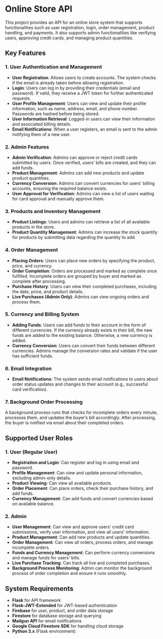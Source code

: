 # Online Store API

This project provides an API for an online store system that supports functionalities such as user registration, login, order management, product handling, and payments. It also supports admin functionalities like verifying users, approving credit cards, and managing product quantities.

## Key Features

### 1. User Authentication and Management

- **User Registration**: Allows users to create accounts. The system checks if the email is already taken before allowing registration.
- **Login**: Users can log in by providing their credentials (email and password). If valid, they receive a JWT token for further authenticated requests.
- **User Profile Management**: Users can view and update their profile information, such as name, address, email, and phone number. Passwords are hashed before being stored.
- **User Information Retrieval**: Logged-in users can view their information and associated billing details.
- **Email Notifications**: When a user registers, an email is sent to the admin notifying them of a new user.

### 2. Admin Features

- **Admin Verification**: Admins can approve or reject credit cards submitted by users. Once verified, users’ bills are created, and they can add funds.
- **Product Management**: Admins can add new products and update product quantities.
- **Currency Conversion**: Admins can convert currencies for users' billing accounts, ensuring the required balance exists.
- **User Approval for Verification**: Admins can view a list of users waiting for card approval and manually approve them.

### 3. Products and Inventory Management

- **Product Listings**: Users and admins can retrieve a list of all available products in the store.
- **Product Quantity Management**: Admins can increase the stock quantity for products by submitting data regarding the quantity to add.

### 4. Order Management

- **Placing Orders**: Users can place new orders by specifying the product, price, and currency.
- **Order Completion**: Orders are processed and marked as complete once fulfilled. Incomplete orders are grouped by buyer and marked as complete after processing.
- **Purchase History**: Users can view their completed purchases, including the date, price, and product details.
- **Live Purchases (Admin Only)**: Admins can view ongoing orders and process them.

### 5. Currency and Billing System

- **Adding Funds**: Users can add funds to their account in the form of different currencies. If the currency already exists in their bill, the new funds are added to the existing balance. Otherwise, a new currency is added.
- **Currency Conversion**: Users can convert their funds between different currencies. Admins manage the conversion rates and validate if the user has sufficient funds.

### 6. Email Integration

- **Email Notifications**: The system sends email notifications to users about order status updates and changes to their account (e.g., successful card verification).

### 7. Background Order Processing

A background process runs that checks for incomplete orders every minute, processes them, and updates the buyer’s bill accordingly. After processing, the buyer is notified via email about their completed orders.

## Supported User Roles

### 1. User (Regular User)

- **Registration and Login**: Can register and log in using email and password.
- **Profile Management**: Can view and update personal information, excluding admin-only details.
- **Product Viewing**: Can view all available products.
- **Order Placement**: Can place orders, check their purchase history, and add funds.
- **Currency Management**: Can add funds and convert currencies based on available balance.

### 2. Admin

- **User Management**: Can view and approve users' credit card submissions, verify user information, and view all users' information.
- **Product Management**: Can add new products and update quantities.
- **Order Management**: Can view all orders, process orders, and manage incomplete orders.
- **Funds and Currency Management**: Can perform currency conversions and manage funds for users' bills.
- **Live Purchase Tracking**: Can track all live and completed purchases.
- **Background Process Monitoring**: Admin can monitor the background process of order completion and ensure it runs smoothly.

## System Requirements

- **Flask** for API framework
- **Flask-JWT-Extended** for JWT-based authentication
- **Firebase** for user, product, and order data storage
- **Firestore** for database storage and querying
- **Mailgun API** for email notifications
- **Google Cloud Firestore SDK** for handling cloud storage
- **Python 3.x** (Flask environment)
